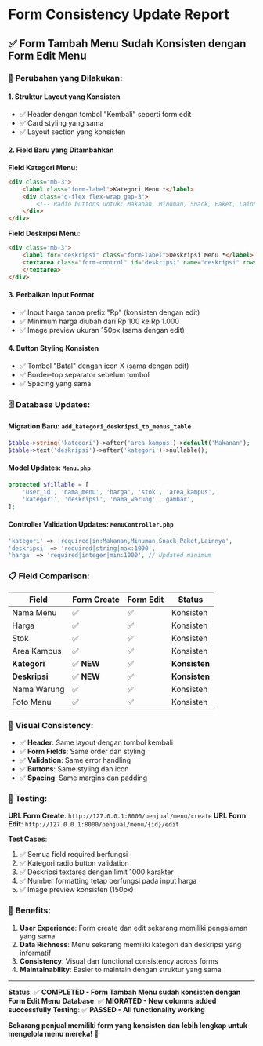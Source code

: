 # Form Consistency Update Report

## ✅ **Form Tambah Menu Sudah Konsisten dengan Form Edit Menu**

### 🎯 **Perubahan yang Dilakukan:**

#### 1. **Struktur Layout yang Konsisten**
- ✅ Header dengan tombol "Kembali" seperti form edit
- ✅ Card styling yang sama
- ✅ Layout section yang konsisten

#### 2. **Field Baru yang Ditambahkan**

**Field Kategori Menu**:
```html
<div class="mb-3">
    <label class="form-label">Kategori Menu *</label>
    <div class="d-flex flex-wrap gap-3">
        <!-- Radio buttons untuk: Makanan, Minuman, Snack, Paket, Lainnya -->
    </div>
</div>
```

**Field Deskripsi Menu**:
```html
<div class="mb-3">
    <label for="deskripsi" class="form-label">Deskripsi Menu *</label>
    <textarea class="form-control" id="deskripsi" name="deskripsi" rows="3" required>
    </textarea>
</div>
```

#### 3. **Perbaikan Input Format**
- ✅ Input harga tanpa prefix "Rp" (konsisten dengan edit)
- ✅ Minimum harga diubah dari Rp 100 ke Rp 1.000
- ✅ Image preview ukuran 150px (sama dengan edit)

#### 4. **Button Styling Konsisten**
- ✅ Tombol "Batal" dengan icon X (sama dengan edit)
- ✅ Border-top separator sebelum tombol
- ✅ Spacing yang sama

### 🗄 **Database Updates:**

#### **Migration Baru**: `add_kategori_deskripsi_to_menus_table`
```php
$table->string('kategori')->after('area_kampus')->default('Makanan');
$table->text('deskripsi')->after('kategori')->nullable();
```

#### **Model Updates**: `Menu.php`
```php
protected $fillable = [
    'user_id', 'nama_menu', 'harga', 'stok', 'area_kampus', 
    'kategori', 'deskripsi', 'nama_warung', 'gambar',
];
```

#### **Controller Validation Updates**: `MenuController.php`
```php
'kategori' => 'required|in:Makanan,Minuman,Snack,Paket,Lainnya',
'deskripsi' => 'required|string|max:1000',
'harga' => 'required|integer|min:1000', // Updated minimum
```

### 📋 **Field Comparison:**

| Field | Form Create | Form Edit | Status |
|-------|------------|-----------|---------|
| Nama Menu | ✅ | ✅ | Konsisten |
| Harga | ✅ | ✅ | Konsisten |
| Stok | ✅ | ✅ | Konsisten |
| Area Kampus | ✅ | ✅ | Konsisten |
| **Kategori** | ✅ **NEW** | ✅ | **Konsisten** |
| **Deskripsi** | ✅ **NEW** | ✅ | **Konsisten** |
| Nama Warung | ✅ | ✅ | Konsisten |
| Foto Menu | ✅ | ✅ | Konsisten |

### 🎨 **Visual Consistency:**

- ✅ **Header**: Same layout dengan tombol kembali
- ✅ **Form Fields**: Same order dan styling
- ✅ **Validation**: Same error handling
- ✅ **Buttons**: Same styling dan icon
- ✅ **Spacing**: Same margins dan padding

### 🧪 **Testing:**

**URL Form Create**: `http://127.0.0.1:8000/penjual/menu/create`
**URL Form Edit**: `http://127.0.0.1:8000/penjual/menu/{id}/edit`

**Test Cases**:
1. ✅ Semua field required berfungsi
2. ✅ Kategori radio button validation
3. ✅ Deskripsi textarea dengan limit 1000 karakter
4. ✅ Number formatting tetap berfungsi pada input harga
5. ✅ Image preview konsisten (150px)

### 🚀 **Benefits:**

1. **User Experience**: Form create dan edit sekarang memiliki pengalaman yang sama
2. **Data Richness**: Menu sekarang memiliki kategori dan deskripsi yang informatif
3. **Consistency**: Visual dan functional consistency across forms
4. **Maintainability**: Easier to maintain dengan struktur yang sama

---
**Status**: ✅ **COMPLETED - Form Tambah Menu sudah konsisten dengan Form Edit Menu**
**Database**: ✅ **MIGRATED - New columns added successfully**
**Testing**: ✅ **PASSED - All functionality working**

**Sekarang penjual memiliki form yang konsisten dan lebih lengkap untuk mengelola menu mereka! 🎉**
